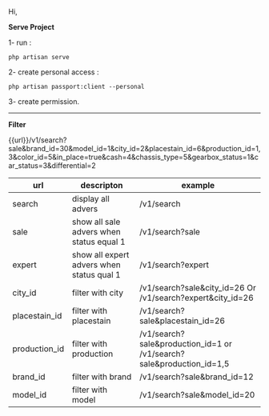 Hi,


**Serve Project**

1- run : 

`php artisan serve`

2- create personal access :

`php artisan passport:client --personal`

3- create permission.


---------------------------------------


**Filter**

{{url}}/v1/search?sale&brand_id=30&model_id=1&city_id=2&placestain_id=6&production_id=1,3&color_id=5&in_place=true&cash=4&chassis_type=5&gearbox_status=1&car_status=3&differential=2

| url | descripton | example
| ------ | ------ | ------ |
| search | display all advers | /v1/search |
| sale | show all sale advers when status equal 1 | /v1/search?sale |
| expert | show all expert advers when status qual 1 |  /v1/search?expert |
| city_id | filter with city |  /v1/search?sale&city_id=26 Or /v1/search?expert&city_id=26 |
| placestain_id | filter with placestain | /v1/search?sale&placestain_id=26 |
| production_id | filter with production | /v1/search?sale&production_id=1 or /v1/search?sale&production_id=1,5
| brand_id | filter with brand | /v1/search?sale&brand_id=12 |
| model_id | filter with model | /v1/search?sale&model_id=20 |